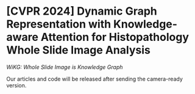 # [CVPR 2024] Dynamic Graph Representation with Knowledge-aware Attention for Histopathology Whole Slide Image Analysis
*WiKG: Whole Slide Image is Knowledge Graph*

Our articles and code will be released after sending the camera-ready version.
